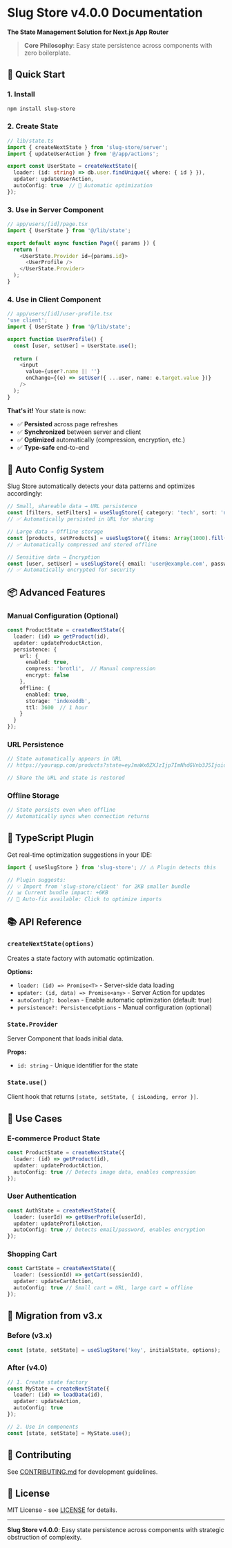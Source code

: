 # Slug Store v4.0.0 Documentation

**The State Management Solution for Next.js App Router**

> **Core Philosophy**: Easy state persistence across components with zero boilerplate.

## 🚀 Quick Start

### 1. Install
```bash
npm install slug-store
```

### 2. Create State
```typescript
// lib/state.ts
import { createNextState } from 'slug-store/server';
import { updateUserAction } from '@/app/actions';

export const UserState = createNextState({
  loader: (id: string) => db.user.findUnique({ where: { id } }),
  updater: updateUserAction,
  autoConfig: true  // 🎯 Automatic optimization
});
```

### 3. Use in Server Component
```typescript
// app/users/[id]/page.tsx
import { UserState } from '@/lib/state';

export default async function Page({ params }) {
  return (
    <UserState.Provider id={params.id}>
      <UserProfile />
    </UserState.Provider>
  );
}
```

### 4. Use in Client Component
```typescript
// app/users/[id]/user-profile.tsx
'use client';
import { UserState } from '@/lib/state';

export function UserProfile() {
  const [user, setUser] = UserState.use();
  
  return (
    <input
      value={user?.name || ''}
      onChange={(e) => setUser({ ...user, name: e.target.value })}
    />
  );
}
```

**That's it!** Your state is now:
- ✅ **Persisted** across page refreshes
- ✅ **Synchronized** between server and client
- ✅ **Optimized** automatically (compression, encryption, etc.)
- ✅ **Type-safe** end-to-end

## 🧠 Auto Config System

Slug Store automatically detects your data patterns and optimizes accordingly:

```typescript
// Small, shareable data → URL persistence
const [filters, setFilters] = useSlugStore({ category: 'tech', sort: 'newest' });
// ✅ Automatically persisted in URL for sharing

// Large data → Offline storage
const [products, setProducts] = useSlugStore({ items: Array(1000).fill('...') });
// ✅ Automatically compressed and stored offline

// Sensitive data → Encryption
const [user, setUser] = useSlugStore({ email: 'user@example.com', password: 'secret' });
// ✅ Automatically encrypted for security
```

## 📦 Advanced Features

### Manual Configuration (Optional)
```typescript
const ProductState = createNextState({
  loader: (id) => getProduct(id),
  updater: updateProductAction,
  persistence: {
    url: {
      enabled: true,
      compress: 'brotli',  // Manual compression
      encrypt: false
    },
    offline: {
      enabled: true,
      storage: 'indexeddb',
      ttl: 3600  // 1 hour
    }
  }
});
```

### URL Persistence
```typescript
// State automatically appears in URL
// https://yourapp.com/products?state=eyJmaWx0ZXJzIjp7ImNhdGVnb3J5IjoidGVjaCJ9fQ==

// Share the URL and state is restored
```

### Offline Storage
```typescript
// State persists even when offline
// Automatically syncs when connection returns
```

## 🔧 TypeScript Plugin

Get real-time optimization suggestions in your IDE:

```typescript
import { useSlugStore } from 'slug-store'; // ⚠️ Plugin detects this

// Plugin suggests:
// 💡 Import from 'slug-store/client' for 2KB smaller bundle
// 📊 Current bundle impact: +6KB
// 🔧 Auto-fix available: Click to optimize imports
```

## 📚 API Reference

### `createNextState(options)`

Creates a state factory with automatic optimization.

**Options:**
- `loader: (id) => Promise<T>` - Server-side data loading
- `updater: (id, data) => Promise<any>` - Server Action for updates
- `autoConfig?: boolean` - Enable automatic optimization (default: true)
- `persistence?: PersistenceOptions` - Manual configuration (optional)

### `State.Provider`

Server Component that loads initial data.

**Props:**
- `id: string` - Unique identifier for the state

### `State.use()`

Client hook that returns `[state, setState, { isLoading, error }]`.

## 🎯 Use Cases

### E-commerce Product State
```typescript
const ProductState = createNextState({
  loader: (id) => getProduct(id),
  updater: updateProductAction,
  autoConfig: true // Detects image data, enables compression
});
```

### User Authentication
```typescript
const AuthState = createNextState({
  loader: (userId) => getUserProfile(userId),
  updater: updateProfileAction,
  autoConfig: true // Detects email/password, enables encryption
});
```

### Shopping Cart
```typescript
const CartState = createNextState({
  loader: (sessionId) => getCart(sessionId),
  updater: updateCartAction,
  autoConfig: true // Small cart = URL, large cart = offline
});
```

## 🚀 Migration from v3.x

### Before (v3.x)
```typescript
const [state, setState] = useSlugStore('key', initialState, options);
```

### After (v4.0)
```typescript
// 1. Create state factory
const MyState = createNextState({
  loader: (id) => loadData(id),
  updater: updateAction,
  autoConfig: true
});

// 2. Use in components
const [state, setState] = MyState.use();
```

## 🤝 Contributing

See [CONTRIBUTING.md](../CONTRIBUTING.md) for development guidelines.

## 📄 License

MIT License - see [LICENSE](../LICENSE) for details.

---

**Slug Store v4.0.0**: Easy state persistence across components with strategic obstruction of complexity. 